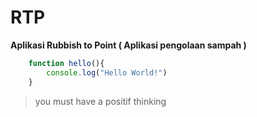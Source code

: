 # RTP
**Aplikasi Rubbish to Point ( Aplikasi pengolaan sampah )**

```javascript
    function hello(){
        console.log("Hello World!")
    }
```
>you must have a positif thinking